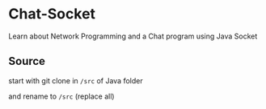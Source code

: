 # Chat-Socket
Learn about Network Programming and a Chat program using Java Socket

## Source
start with git clone in `/src` of Java folder

and rename to `/src` (replace all)
